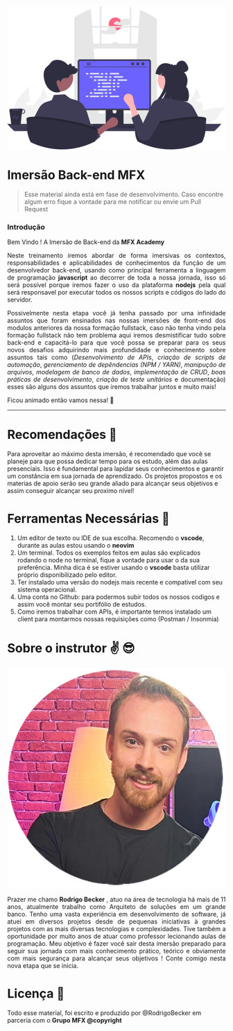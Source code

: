 <img src="/images/pair_programming.svg">


# Imersão Back-end MFX

>Esse material ainda está em fase de desenvolvimento. Caso encontre algum erro fique a vontade para me notificar ou envie um Pull Request


### Introdução 

Bem Vindo ! A Imersão de Back-end da **MFX Academy** 

<p align="justify">Neste treinamento iremos abordar de forma imersivas os contextos, responsabilidades 
e aplicabilidades de conhecimentos da função de um desenvolvedor back-end, usando como 
principal ferramenta a linguagem de programação <b>javascript</b> ao decorrer de toda a 
nossa jornada, isso só será possível porque iremos fazer o uso da plataforma <b>nodejs</b> 
pela qual será responsavel por executar todos os nossos scripts e códigos do lado do 
servidor. </p>


<p align="justify">Possivelmente nesta etapa você já tenha passado por uma infinidade assuntos que foram ensinados
nas nossas imersões de front-end dos modulos anteriores da nossa formação fullstack, caso não tenha 
vindo pela formação fullstack não tem problema aqui iremos desmistificar tudo sobre back-end e 
capacitá-lo para que você possa se preparar para os seus novos desafios adquirindo mais profundidade
e conhecimento sobre assuntos tais como (<i>Desenvolvimento de APIs</i>, <i>criação de scripts de 
automação</i>, <i>gerenciamento de depêndencias (NPM / YARN)</i>, <i>manipução de arquivos</i>, 
<i>modelagem de banco de dados</i>, <i>implementação de CRUD</i>, <i>boas práticas de desenvolvimento</i>, 
<i>criação de teste unitários</i> e </i>documentação</i>) esses são alguns dos assuntos que iremos trabalhar
juntos e muito mais! </p>

Ficou animado então vamos nessa! 🤘

----


# Recomendações 🚀

Para aproveitar ao máximo desta imersão, é recomendado que você se planeje para que possa
dedicar tempo para os estudo, além das aulas presenciais. Isso é fundamental para lapidar seus conhecimentos
e garantir um constância em sua jornada de aprendizado. Os projetos propostos e os materias de apoio serão seu
grande aliado para alcançar seus objetivos e assim conseguir alcançar seu proximo nível!


# Ferramentas Necessárias 🧰

1. Um editor de texto ou IDE de sua escolha. Recomendo o **vscode**, durante as aulas estou usando o **neovim**
2. Um terminal. Todos os exemplos feitos em aulas são explicados rodando o node no terminal, fique a vontade para usar o da sua preferência. Minha dica é se estiver usando o **vscode** basta utilizar próprio disponibilizado pelo editor.
3. Ter instalado uma versão do nodejs mais recente e compativel com seu sistema operacional.
4. Uma conta no Github: para podermos subir todos os nossos codigos e assim você montar seu portifólio de estudos.
5. Como iremos trabalhar com APIs, é importante termos instalado um client para montarmos nossas requisições como (Postman / Insonmia)


# Sobre o instrutor ✌️ 😎


<div class="about">
<img class="image-about" src="/images/me.png" />
<p align="justify">Prazer me chamo <b>Rodrigo Becker</b> , atuo na área de tecnologia há mais de 11 anos, atualmente trabalho como Arquiteto
de soluções em um grande banco. Tenho uma vasta experiência em desenvolvimento de software, já atuei em diversos projetos
desde de pequenas iniciativas à grandes projetos com as mais diversas tecnologias e complexidades. Tive também a oportunidade por muito anos 
de atuar como professor lecionando aulas de programação. Meu objetivo é fazer você sair desta imersão preparado para seguir 
sua jornada com mais conhecimento prático, teórico e obviamente com mais segurança para alcançar seus objetivos ! Conte comigo 
nesta nova etapa que se inicia. </p>
</div>



# Licença 📖

Todo esse material, foi escrito e produzido por @RodrigoBecker em parceria com o **Grupo MFX @copyright** 
